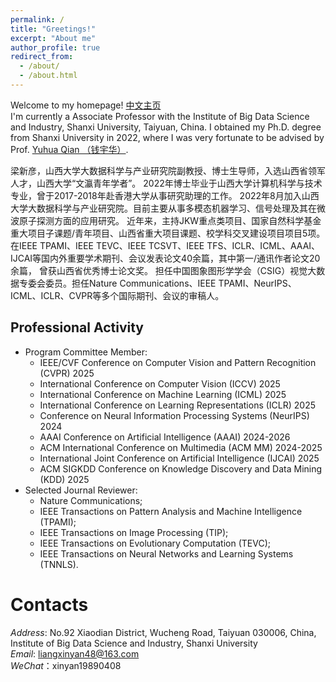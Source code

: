 ```yaml
---
permalink: /
title: "Greetings!"
excerpt: "About me"
author_profile: true
redirect_from: 
  - /about/
  - /about.html
---
```


Welcome to my homepage! [中文主页](https://dig.sxu.edu.cn/xwz/td/fjsfyjy/708d5076dfc0470e961f6b57ff917bed.html) \
I'm currently a Associate Professor with the Institute of Big Data Science and Industry, Shanxi University, Taiyuan, China.
I obtained my Ph.D. degree from Shanxi University in 2022, where I was very fortunate to be advised by Prof. [Yuhua Qian （钱宇华）](http://dig.sxu.edu.cn/qyh/index.html). 


梁新彦，山西大学大数据科学与产业研究院副教授、博士生导师，入选山西省领军人才，山西大学“文瀛青年学者”。
2022年博士毕业于山西大学计算机科学与技术专业，曾于2017-2018年赴香港大学从事研究助理的工作。
2022年8月加入山西大学大数据科学与产业研究院。目前主要从事多模态机器学习、信号处理及其在微波原子探测方面的应用研究。 
近年来，主持JKW重点类项目、国家自然科学基金重大项目子课题/青年项目、山西省重大项目课题、校学科交叉建设项目项目5项。
在IEEE TPAMI、IEEE TEVC、IEEE TCSVT、IEEE TFS、ICLR、ICML、AAAI、IJCAI等国内外重要学术期刊、会议发表论文40余篇，其中第一/通讯作者论文20余篇，
曾获山西省优秀博士论文奖。 
担任中国图象图形学学会（CSIG）视觉大数据专委会委员。担任Nature Communications、IEEE TPAMI、NeurIPS、ICML、ICLR、CVPR等多个国际期刊、会议的审稿人。





Professional Activity
------

* Program Committee Member:
  * IEEE/CVF Conference on Computer Vision and Pattern Recognition (CVPR) 2025
  * International Conference on Computer Vision (ICCV) 2025
  * International Conference on Machine Learning (ICML) 2025
  * International Conference on Learning Representations (ICLR) 2025
  * Conference on Neural Information Processing Systems (NeurIPS) 2024
  * AAAI Conference on Artificial Intelligence (AAAI) 2024-2026
  * ACM International Conference on Multimedia (ACM MM) 2024-2025
  * International Joint Conference on Artificial Intelligence (IJCAI) 2025
  * ACM SIGKDD Conference on Knowledge Discovery and Data Mining (KDD) 2025
* Selected Journal Reviewer:
  * Nature Communications; 
  * IEEE Transactions on Pattern Analysis and Machine Intelligence (TPAMI);
  * IEEE Transactions on Image Processing (TIP);
  * IEEE Transactions on Evolutionary Computation (TEVC);
  * IEEE Transactions on Neural Networks and Learning Systems (TNNLS).



Contacts
======
*Address*: No.92 Xiaodian District, Wucheng Road, Taiyuan 030006, China, \
Institute of Big Data Science and Industry, Shanxi University\
*Email*: liangxinyan48@163.com\
*WeChat*：xinyan19890408


<!-- - [04/2024] 受邀担任[国家自然科学基金委](https://www.nsfc.gov.cn/)基金评审人. -->

<!-- - [05/2022] 受邀担任[国家自然科学基金委](https://www.nsfc.gov.cn/)基金评审人. -->












